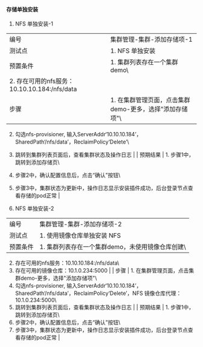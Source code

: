 #### 存储单独安装

1. NFS 单独安装-1

|||
| ---- | ---- |
| 编号 | 集群管理-集群-添加存储项-1 |
| 测试点 | 1. NFS 单独安装 |
| 预置条件 | 1. 集群列表存在一个集群demo\
2. 存在可用的nfs服务：10.10.10.184:/nfs/data |
| 步骤 | 1. 在集群管理页面，点击集群demo-更多，选择"添加存储项"\
2. 勾选nfs-provisioner, 输入ServerAddr‘10.10.10.184’，SharedPath‘/nfs/data’，ReclaimPolicy‘Delete’\
3. 跳转到集群列表页面后，查看集群状态及操作日志 |
| 预期结果 | 1. 步骤1中，跳转到添加存储页\
2. 步骤2中，确认配置信息后，点击“确认”按钮\
3. 步骤3中，集群状态为更新中，操作日志显示安装插件成功，后台登录节点查看存储的pod正常 |

2. NFS 单独安装-2

|||
| ---- | ---- |
| 编号 | 集群管理-集群-添加存储项-2 |
| 测试点 | 1. 使用镜像仓库单独安装 NFS |
| 预置条件 | 1. 集群列表存在一个集群demo，未使用镜像仓库创建\
2. 存在可用的nfs服务：10.10.10.184:/nfs/data\
3. 存在可用的镜像仓库：10.1.0.234:5000 |
| 步骤 | 1. 在集群管理页面，点击集群demo-更多，选择"添加存储项"\
2. 勾选nfs-provisioner, 输入ServerAddr‘10.10.10.184’，SharedPath‘/nfs/data’，ReclaimPolicy‘Delete’，NFS 镜像仓库代理：10.1.0.234:5000\
3. 跳转到集群列表页面后，查看集群状态及操作日志 |
| 预期结果 | 1. 步骤1中，跳转到添加存储页\
2. 步骤2中，确认配置信息后，点击“确认”按钮\
3. 步骤3中，集群状态为更新中，操作日志显示安装插件成功，后台登录节点查看存储的pod正常 |